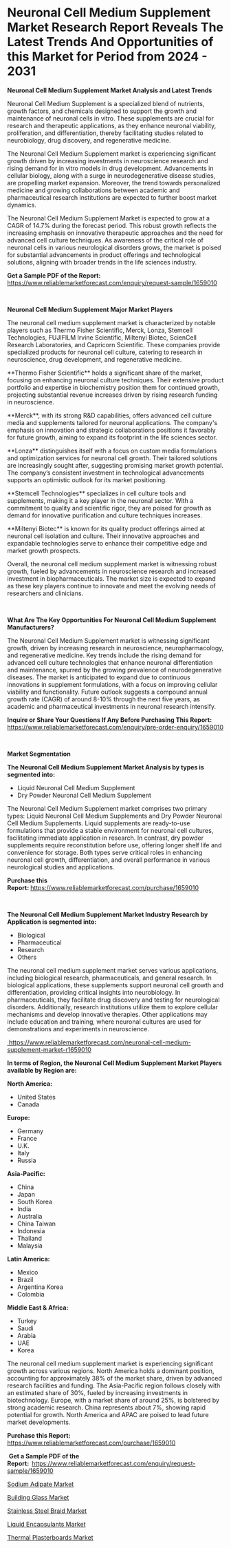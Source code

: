 <p><h1>Neuronal Cell Medium Supplement Market Research Report Reveals The Latest Trends And Opportunities of this Market for Period from 2024 - 2031</h1></p><p><strong>Neuronal Cell Medium Supplement Market Analysis and Latest Trends</strong></p>
<p><p>Neuronal Cell Medium Supplement is a specialized blend of nutrients, growth factors, and chemicals designed to support the growth and maintenance of neuronal cells in vitro. These supplements are crucial for research and therapeutic applications, as they enhance neuronal viability, proliferation, and differentiation, thereby facilitating studies related to neurobiology, drug discovery, and regenerative medicine.</p><p>The Neuronal Cell Medium Supplement market is experiencing significant growth driven by increasing investments in neuroscience research and rising demand for in vitro models in drug development. Advancements in cellular biology, along with a surge in neurodegenerative disease studies, are propelling market expansion. Moreover, the trend towards personalized medicine and growing collaborations between academic and pharmaceutical research institutions are expected to further boost market dynamics.</p><p>The Neuronal Cell Medium Supplement Market is expected to grow at a CAGR of 14.7% during the forecast period. This robust growth reflects the increasing emphasis on innovative therapeutic approaches and the need for advanced cell culture techniques. As awareness of the critical role of neuronal cells in various neurological disorders grows, the market is poised for substantial advancements in product offerings and technological solutions, aligning with broader trends in the life sciences industry.</p></p>
<p><strong>Get a Sample PDF of the Report:&nbsp;</strong> <a href="https://www.reliablemarketforecast.com/enquiry/request-sample/1659010?utm_campaign=1140&utm_medium=2&utm_source=Github&utm_content=ia&utm_term=09122024&utm_id=neuronal-cell-medium-supplement">https://www.reliablemarketforecast.com/enquiry/request-sample/1659010</a></p>
<p>&nbsp;</p>
<p><strong>Neuronal Cell Medium Supplement Major Market Players</strong></p>
<p><p>The neuronal cell medium supplement market is characterized by notable players such as Thermo Fisher Scientific, Merck, Lonza, Stemcell Technologies, FUJIFILM Irvine Scientific, Miltenyi Biotec, ScienCell Research Laboratories, and Capricorn Scientific. These companies provide specialized products for neuronal cell culture, catering to research in neuroscience, drug development, and regenerative medicine.</p><p>**Thermo Fisher Scientific** holds a significant share of the market, focusing on enhancing neuronal culture techniques. Their extensive product portfolio and expertise in biochemistry position them for continued growth, projecting substantial revenue increases driven by rising research funding in neuroscience.</p><p>**Merck**, with its strong R&D capabilities, offers advanced cell culture media and supplements tailored for neuronal applications. The company's emphasis on innovation and strategic collaborations positions it favorably for future growth, aiming to expand its footprint in the life sciences sector.</p><p>**Lonza** distinguishes itself with a focus on custom media formulations and optimization services for neuronal cell growth. Their tailored solutions are increasingly sought after, suggesting promising market growth potential. The company’s consistent investment in technological advancements supports an optimistic outlook for its market positioning.</p><p>**Stemcell Technologies** specializes in cell culture tools and supplements, making it a key player in the neuronal sector. With a commitment to quality and scientific rigor, they are poised for growth as demand for innovative purification and culture techniques increases.</p><p>**Miltenyi Biotec** is known for its quality product offerings aimed at neuronal cell isolation and culture. Their innovative approaches and expandable technologies serve to enhance their competitive edge and market growth prospects.</p><p>Overall, the neuronal cell medium supplement market is witnessing robust growth, fueled by advancements in neuroscience research and increased investment in biopharmaceuticals. The market size is expected to expand as these key players continue to innovate and meet the evolving needs of researchers and clinicians.</p></p>
<p>&nbsp;</p>
<p><strong>What Are The Key Opportunities For Neuronal Cell Medium Supplement Manufacturers?</strong></p>
<p><p>The Neuronal Cell Medium Supplement market is witnessing significant growth, driven by increasing research in neuroscience, neuropharmacology, and regenerative medicine. Key trends include the rising demand for advanced cell culture technologies that enhance neuronal differentiation and maintenance, spurred by the growing prevalence of neurodegenerative diseases. The market is anticipated to expand due to continuous innovations in supplement formulations, with a focus on improving cellular viability and functionality. Future outlook suggests a compound annual growth rate (CAGR) of around 8-10% through the next five years, as academic and pharmaceutical investments in neuronal research intensify.</p></p>
<p><strong>Inquire or Share Your Questions If Any Before Purchasing This Report:</strong> <a href="https://www.reliablemarketforecast.com/enquiry/pre-order-enquiry/1659010?utm_campaign=1140&utm_medium=2&utm_source=Github&utm_content=ia&utm_term=09122024&utm_id=neuronal-cell-medium-supplement">https://www.reliablemarketforecast.com/enquiry/pre-order-enquiry/1659010</a></p>
<p>&nbsp;</p>
<p><strong>Market Segmentation</strong></p>
<p><strong>The Neuronal Cell Medium Supplement Market Analysis by types is segmented into:</strong></p>
<p><ul><li>Liquid Neuronal Cell Medium Supplement</li><li>Dry Powder Neuronal Cell Medium Supplement</li></ul></p>
<p><p>The Neuronal Cell Medium Supplement market comprises two primary types: Liquid Neuronal Cell Medium Supplements and Dry Powder Neuronal Cell Medium Supplements. Liquid supplements are ready-to-use formulations that provide a stable environment for neuronal cell cultures, facilitating immediate application in research. In contrast, dry powder supplements require reconstitution before use, offering longer shelf life and convenience for storage. Both types serve critical roles in enhancing neuronal cell growth, differentiation, and overall performance in various neurological studies and applications.</p></p>
<p><strong>Purchase this Report:&nbsp;</strong><a href="https://www.reliablemarketforecast.com/purchase/1659010?utm_campaign=1140&utm_medium=2&utm_source=Github&utm_content=ia&utm_term=09122024&utm_id=neuronal-cell-medium-supplement">https://www.reliablemarketforecast.com/purchase/1659010</a></p>
<p>&nbsp;</p>
<p><strong>The Neuronal Cell Medium Supplement Market Industry Research by Application is segmented into:</strong></p>
<p><ul><li>Biological</li><li>Pharmaceutical</li><li>Research</li><li>Others</li></ul></p>
<p><p>The neuronal cell medium supplement market serves various applications, including biological research, pharmaceuticals, and general research. In biological applications, these supplements support neuronal cell growth and differentiation, providing critical insights into neurobiology. In pharmaceuticals, they facilitate drug discovery and testing for neurological disorders. Additionally, research institutions utilize them to explore cellular mechanisms and develop innovative therapies. Other applications may include education and training, where neuronal cultures are used for demonstrations and experiments in neuroscience.</p></p>
<p><a href="https://www.reliablemarketforecast.com/neuronal-cell-medium-supplement-market-r1659010?utm_campaign=1140&utm_medium=2&utm_source=Github&utm_content=ia&utm_term=09122024&utm_id=neuronal-cell-medium-supplement">&nbsp;https://www.reliablemarketforecast.com/neuronal-cell-medium-supplement-market-r1659010</a></p>
<p><strong>In terms of Region, the Neuronal Cell Medium Supplement Market Players available by Region are:</strong></p>
<p>
    <p> <strong> North America: </strong>
        <ul>
            <li>United States</li>
            <li>Canada</li>
        </ul>
        </p> 
    <p> <strong> Europe: </strong>
        <ul>
            <li>Germany</li>
            <li>France</li>
            <li>U.K.</li>
            <li>Italy</li>
            <li>Russia</li>
        </ul>
        </p> 
    <p> <strong> Asia-Pacific: </strong>
        <ul>
            <li>China</li>
            <li>Japan</li>
            <li>South Korea</li>
            <li>India</li>
            <li>Australia</li>
            <li>China Taiwan</li>
            <li>Indonesia</li>
            <li>Thailand</li>
            <li>Malaysia</li>
        </ul>
        </p> 
    <p> <strong> Latin America: </strong>
        <ul>
            <li>Mexico</li>
            <li>Brazil</li>
            <li>Argentina Korea</li>
            <li>Colombia</li>
        </ul>
        </p> 
    <p> <strong> Middle East & Africa: </strong>
        <ul>
            <li>Turkey</li>
            <li>Saudi</li>
            <li>Arabia</li>
            <li>UAE</li>
            <li>Korea</li>
        </ul>
    </p>
    </p>
<p><p>The neuronal cell medium supplement market is experiencing significant growth across various regions. North America holds a dominant position, accounting for approximately 38% of the market share, driven by advanced research facilities and funding. The Asia-Pacific region follows closely with an estimated share of 30%, fueled by increasing investments in biotechnology. Europe, with a market share of around 25%, is bolstered by strong academic research. China represents about 7%, showing rapid potential for growth. North America and APAC are poised to lead future market developments.</p></p>
<p><strong>Purchase this Report: </strong><a href="https://www.reliablemarketforecast.com/purchase/1659010?utm_campaign=1140&utm_medium=2&utm_source=Github&utm_content=ia&utm_term=09122024&utm_id=neuronal-cell-medium-supplement">https://www.reliablemarketforecast.com/purchase/1659010</a></p>
<p>&nbsp;<strong>Get a Sample PDF of the Report:&nbsp;&nbsp;</strong><a href="https://www.reliablemarketforecast.com/enquiry/request-sample/1659010?utm_campaign=1140&utm_medium=2&utm_source=Github&utm_content=ia&utm_term=09122024&utm_id=neuronal-cell-medium-supplement">https://www.reliablemarketforecast.com/enquiry/request-sample/1659010</a></p>
<p><strong></strong></p>
<p><p><a href="https://www.linkedin.com/pulse/th-score-market-0ptye?utm_campaign=1140&utm_medium=2&utm_source=Github&utm_content=ia&utm_term=09122024&utm_id=neuronal-cell-medium-supplement">Sodium Adipate Market</a></p><p><a href="https://www.linkedin.com/pulse/th-score-market-0ptye?utm_campaign=1140&utm_medium=2&utm_source=Github&utm_content=ia&utm_term=09122024&utm_id=neuronal-cell-medium-supplement">Building Glass Market</a></p><p><a href="https://www.linkedin.com/pulse/th-score-market-0ptye?utm_campaign=1140&utm_medium=2&utm_source=Github&utm_content=ia&utm_term=09122024&utm_id=neuronal-cell-medium-supplement">Stainless Steel Braid Market</a></p><p><a href="https://www.linkedin.com/pulse/th-score-market-0ptye?utm_campaign=1140&utm_medium=2&utm_source=Github&utm_content=ia&utm_term=09122024&utm_id=neuronal-cell-medium-supplement">Liquid Encapsulants Market</a></p><p><a href="https://www.linkedin.com/pulse/th-score-market-0ptye?utm_campaign=1140&utm_medium=2&utm_source=Github&utm_content=ia&utm_term=09122024&utm_id=neuronal-cell-medium-supplement">Thermal Plasterboards Market</a></p></p>